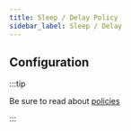 ```yaml
---
title: Sleep / Delay Policy
sidebar_label: Sleep / Delay
---
```


<!-- Description goes here-->

<PolicyStatus policy="sleep-inbound" />

## Configuration

:::tip

Be sure to read about [policies](/docs/policies)

:::

<PolicyConfig id="sleep-inbound" />
